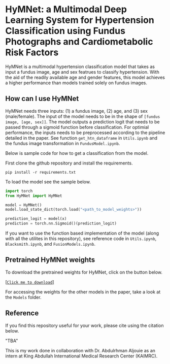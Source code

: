 # HyMNet: a Multimodal Deep Learning System for Hypertension Classification using Fundus Photographs and Cardiometabolic Risk Factors
HyMNet is a multimodal hypertension classification model that takes as input a fundus image, age and sex featrues to classify hypertension. With the aid of the readily available age and gender features, this model achieves a higher performance than models trained solely on fundus images.

## How can I use HyMNet
HyMNet needs three inputs: (1) a fundus image, (2) age, and (3) sex (male/female). The input of the model needs to be in the shape of `[fundus image, [age, sex]]`. The model outputs a prediction logit that needs to be passed through a sigmoid function before classification. For optimial performance, the inputs needs to be preprocessed according to the pipeline detailed in the paper. See function `get_htn_dataframe` in `Utils.ipynb` and the fundus image transformation in `FundusModel.ipynb`.

Below is sample code for how to get a classification from the model.

First clone the github repository and install the requirements.
```
pip install -r requirements.txt
```
To load the model see the sample below.
```python
import torch
from HyMNet import HyMNet

model = HyMNet()
model.load_state_dict(torch.load("<path_to_model_weights>"))

prediction_logit = model(x)
prediction = torch.nn.Sigmoid()(prediction_logit)
```

If you want to use the function based implementation of the model (along with all the utilites in this repository), see reference code in `Utils.ipynb`, `Blacksmith.ipynb`, and `FusionModels.ipynb`.

## Pretrained HyMNet weights
To download the pretrained weights for HyMNet, click on the button below.

[[`Click me to download`]](https://drive.google.com/uc?export=download&id=1Np3QJIAKS1LOo_RwL6lLFWRdyC4ItIB1)

For accessing the weights for the other models in the paper, take a look at the `Models` folder.
## Reference
If you find this repository useful for your work, please cite using the citation below.

"TBA"

This is my work done in collaboration with Dr. Abdulrhman Aljouie as an intern at King Abdullah International Medical Research Center (KAIMRC).
